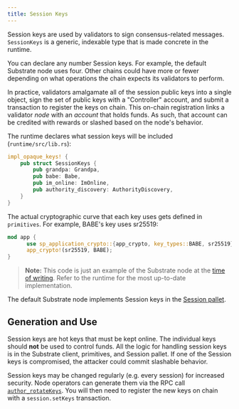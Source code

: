 ```yaml
---
title: Session Keys
---
```


Session keys are used by validators to sign consensus-related messages. `SessionKeys` is a generic, 
indexable type that is made concrete in the runtime.

You can declare any number Session keys. For example, the default Substrate node uses four. Other 
chains could have more or fewer depending on what operations the chain expects its validators to 
perform.

In practice, validators amalgamate all of the session public keys into a single object, sign the 
set of public keys with a "Controller" account, and submit a transaction to register the keys on 
chain. This on-chain registration links a validator _node_ with an _account_ that holds funds. As 
such, that account can be credited with rewards or slashed based on the node's behavior.

The runtime declares what session keys will be included (`runtime/src/lib.rs`):

```rust
impl_opaque_keys! {
    pub struct SessionKeys {
        pub grandpa: Grandpa,
        pub babe: Babe,
        pub im_online: ImOnline,
        pub authority_discovery: AuthorityDiscovery,
    }
}
```

The actual cryptographic curve that each key uses gets defined in `primitives`. For example, BABE's 
key uses sr25519:

```rust
mod app {
	  use sp_application_crypto::{app_crypto, key_types::BABE, sr25519};
	  app_crypto!(sr25519, BABE);
}
```

> **Note:** This code is just an example of the Substrate node at the
[time of writing](https://github.com/paritytech/substrate/tree/9fa8589d9b8cfe8716e9e4c48f9e3f238c1e502f).
Refer to the runtime for the most up-to-date implementation.

The default Substrate node implements Session keys in the
[Session pallet](https://substrate.dev/rustdocs/master/pallet_session/).

## Generation and Use

Session keys are hot keys that must be kept online. The individual keys should **not** be used to 
control funds. All the logic for handling session keys is in the Substrate client, primitives, and 
Session pallet. If one of the Session keys is compromised, the attacker could commit slashable 
behavior.

Session keys may be changed regularly (e.g. every session) for increased security. Node operators 
can generate them via the RPC call
[`author_rotateKeys`](https://substrate.dev/rustdocs/master/sc_rpc/author/trait.AuthorApi.html#tymethod.rotate_keys).
You will then need to register the new keys on chain with a `session.setKeys` transaction.
